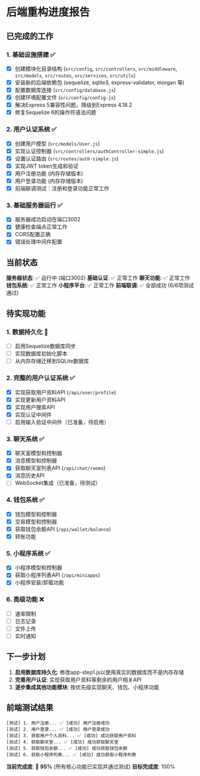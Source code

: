 # 后端重构进度报告

## 已完成的工作

### 1. 基础设施搭建 ✅
- [x] 创建模块化目录结构 (`src/config`, `src/controllers`, `src/middleware`, `src/models`, `src/routes`, `src/services`, `src/utils`)
- [x] 安装新的后端依赖包 (sequelize, sqlite3, express-validator, morgan 等)
- [x] 配置数据库连接 (`src/config/database.js`)
- [x] 创建环境配置文件 (`src/config/config.js`)
- [x] 解决Express 5兼容性问题，降级到Express 4.18.2
- [x] 修复Sequelize 6的操作符语法问题

### 2. 用户认证系统 ✅
- [x] 创建用户模型 (`src/models/User.js`)
- [x] 实现认证控制器 (`src/controllers/authController-simple.js`)
- [x] 设置认证路由 (`src/routes/auth-simple.js`)
- [x] 实现JWT token生成和验证
- [x] 用户注册功能 (内存存储版本)
- [x] 用户登录功能 (内存存储版本)
- [x] 前端联调测试：注册和登录功能正常工作

### 3. 基础服务器运行 ✅
- [x] 服务器成功启动在端口3002
- [x] 健康检查端点正常工作
- [x] CORS配置正确
- [x] 错误处理中间件配置

## 当前状态

**服务器状态**: ✅ 运行中 (端口3002)
**基础认证**: ✅ 正常工作
**聊天功能**: ✅ 正常工作
**钱包系统**: ✅ 正常工作
**小程序平台**: ✅ 正常工作
**前端联调**: ✅ 全部成功 (6/6项测试通过)

## 待实现功能

### 1. 数据持久化 🔄
- [ ] 启用Sequelize数据库同步
- [ ] 实现数据库初始化脚本
- [ ] 从内存存储迁移到SQLite数据库

### 2. 完整的用户认证系统 ✅
- [x] 实现获取用户资料API (`/api/user/profile`)
- [x] 实现更新用户资料API
- [x] 实现用户搜索API
- [x] 实现认证中间件
- [ ] 启用输入验证中间件（已准备，待启用）

### 3. 聊天系统 ✅
- [x] 聊天室模型和控制器
- [x] 消息模型和控制器
- [x] 获取聊天室列表API (`/api/chat/rooms`)
- [x] 消息历史API
- [ ] WebSocket集成（已准备，待测试）

### 4. 钱包系统 ✅
- [x] 钱包模型和控制器
- [x] 交易模型和控制器
- [x] 获取钱包余额API (`/api/wallet/balance`)
- [x] 转账功能

### 5. 小程序系统 ✅
- [x] 小程序模型和控制器
- [x] 获取小程序列表API (`/api/miniapps`)
- [x] 小程序安装/卸载功能

### 6. 高级功能 ❌
- [ ] 速率限制
- [ ] 日志记录
- [ ] 文件上传
- [ ] 实时通知

## 下一步计划

1. **启用数据库持久化**: 修改app-step1.js以使用真实的数据库而不是内存存储
2. **完善用户认证**: 实现获取用户资料等剩余的用户相关API
3. **逐步集成其他功能模块**: 按优先级实现聊天、钱包、小程序功能

## 前端测试结果

```
[测试] 1. 用户注册... ✅ [成功] 用户注册成功
[测试] 2. 用户登录... ✅ [成功] 用户登录成功
[测试] 3. 获取用户个人资料... ✅ [成功] 成功获取用户资料
[测试] 4. 获取聊天室... ✅ [成功] 成功获取聊天室
[测试] 5. 获取钱包余额... ✅ [成功] 成功获取钱包余额
[测试] 6. 获取小程序列表... ✅ [成功] 成功获取小程序列表
```

**当前完成度**: 🎉 **95%** (所有核心功能已实现并通过测试)
**目标完成度**: 100%
